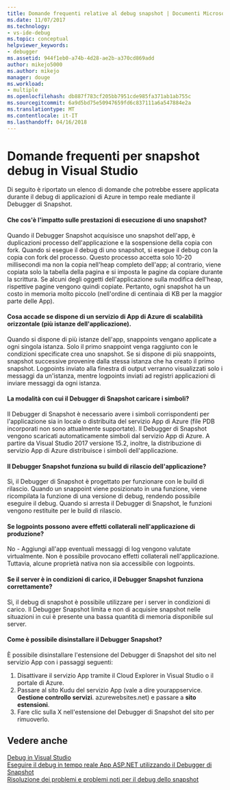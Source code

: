 ```yaml
---
title: Domande frequenti relative al debug snapshot | Documenti Microsoft
ms.date: 11/07/2017
ms.technology:
- vs-ide-debug
ms.topic: conceptual
helpviewer_keywords:
- debugger
ms.assetid: 944f1eb0-a74b-4d28-ae2b-a370cd869add
author: mikejo5000
ms.author: mikejo
manager: douge
ms.workload:
- multiple
ms.openlocfilehash: db887f783cf205bb7951cde985fa371ab1ab755c
ms.sourcegitcommit: 6a9d5bd75e50947659fd6c837111a6a547884e2a
ms.translationtype: MT
ms.contentlocale: it-IT
ms.lasthandoff: 04/16/2018
---
```

# <a name="frequently-asked-questions-for-snapshot-debugging-in-visual-studio"></a>Domande frequenti per snapshot debug in Visual Studio

Di seguito è riportato un elenco di domande che potrebbe essere applicata durante il debug di applicazioni di Azure in tempo reale mediante il Debugger di Snapshot.

#### <a name="what-is-the-performance-cost-of-taking-a-snapshot"></a>Che cos'è l'impatto sulle prestazioni di esecuzione di uno snapshot?

Quando il Debugger Snapshot acquisisce uno snapshot dell'app, è duplicazioni processo dell'applicazione e la sospensione della copia con fork. Quando si esegue il debug di uno snapshot, si esegue il debug con la copia con fork del processo. Questo processo accetta solo 10-20 millisecondi ma non la copia nell'heap completo dell'app; al contrario, viene copiata solo la tabella della pagina e si imposta le pagine da copiare durante la scrittura. Se alcuni degli oggetti dell'applicazione sulla modifica dell'heap, rispettive pagine vengono quindi copiate. Pertanto, ogni snapshot ha un costo in memoria molto piccolo (nell'ordine di centinaia di KB per la maggior parte delle App). 

#### <a name="what-happens-if-i-have-a-scaled-out-azure-app-service-multiple-instances-of-my-app"></a>Cosa accade se dispone di un servizio di App di Azure di scalabilità orizzontale (più istanze dell'applicazione).

Quando si dispone di più istanze dell'app, snappoints vengano applicate a ogni singola istanza. Solo il primo snappoint venga raggiunto con le condizioni specificate crea uno snapshot. Se si dispone di più snappoints, snapshot successive provenire dalla stessa istanza che ha creato il primo snapshot. Logpoints inviato alla finestra di output verranno visualizzati solo i messaggi da un'istanza, mentre logpoints inviati ad registri applicazioni di inviare messaggi da ogni istanza. 

#### <a name="how-does-the-snapshot-debugger-load-symbols"></a>La modalità con cui il Debugger di Snapshot caricare i simboli?

Il Debugger di Snapshot è necessario avere i simboli corrispondenti per l'applicazione sia in locale o distribuita del servizio App di Azure (file PDB incorporati non sono attualmente supportate). Il Debugger di Snapshot vengono scaricati automaticamente simboli dal servizio App di Azure. A partire da Visual Studio 2017 versione 15.2, inoltre, la distribuzione di servizio App di Azure distribuisce i simboli dell'applicazione.

#### <a name="does-the-snapshot-debugger-work-against-release-builds-of-my-application"></a>Il Debugger Snapshot funziona su build di rilascio dell'applicazione?

Sì, il Debugger di Snapshot è progettato per funzionare con le build di rilascio. Quando un snappoint viene posizionato in una funzione, viene ricompilata la funzione di una versione di debug, rendendo possibile eseguire il debug. Quando si arresta il Debugger di Snapshot, le funzioni vengono restituite per le build di rilascio. 

#### <a name="can-logpoints-cause-side-effects-in-my-production-application"></a>Se logpoints possono avere effetti collaterali nell'applicazione di produzione?

No - Aggiungi all'app eventuali messaggi di log vengono valutate virtualmente. Non è possibile provocano effetti collaterali nell'applicazione. Tuttavia, alcune proprietà nativa non sia accessibile con logpoints. 

#### <a name="does-the-snapshot-debugger-work-if-my-server-is-under-load"></a>Se il server è in condizioni di carico, il Debugger Snapshot funziona correttamente?

Sì, il debug di snapshot è possibile utilizzare per i server in condizioni di carico. Il Debugger Snapshot limita e non di acquisire snapshot nelle situazioni in cui è presente una bassa quantità di memoria disponibile sul server.

#### <a name="how-do-i-uninstall-the-snapshot-debugger"></a>Come è possibile disinstallare il Debugger Snapshot?

È possibile disinstallare l'estensione del Debugger di Snapshot del sito nel servizio App con i passaggi seguenti:

1. Disattivare il servizio App tramite il Cloud Explorer in Visual Studio o il portale di Azure.
1. Passare al sito Kudu del servizio App (vale a dire yourappservice. **Gestione controllo servizi**. azurewebsites.net) e passare a **sito estensioni**.
1. Fare clic sulla X nell'estensione del Debugger di Snapshot del sito per rimuoverlo.

## <a name="see-also"></a>Vedere anche

[Debug in Visual Studio](../debugger/index.md)  
[Eseguire il debug in tempo reale App ASP.NET utilizzando il Debugger di Snapshot](../debugger/debug-live-azure-applications.md)  
[Risoluzione dei problemi e problemi noti per il debug dello snapshot](../debugger/debug-live-azure-apps-troubleshooting.md)
